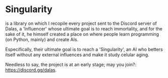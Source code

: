 # Singularity
is a library on which I recopile every project sent to the Discord server of Dalas, a 'Influencer' whose ultimate goal is to reach immortality, and for the sake of it, he himself created a place on where people learn programming (on Python, mainly) and create AIs.

Especifically, their ultimate goal is to reach a 'Singularity', an AI who betters itself without any external influences and make it study celular aging.

Needless to say, the project is at an early stage; may you join?: https://discord.gg/dalas.
